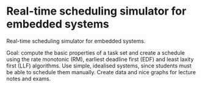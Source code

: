 # Real-time scheduling simulator for embedded systems #

Real-time scheduling simulator for embedded systems.

Goal: compute the basic properties of a task set and create a schedule using
the rate monotonic (RM), earliest deadline first (EDF) and least laxity first
(LLF) algorithms.  Use simple, idealised systems, since students must be able
to schedule them manually.  Create data and nice graphs for lecture notes and
exams.


